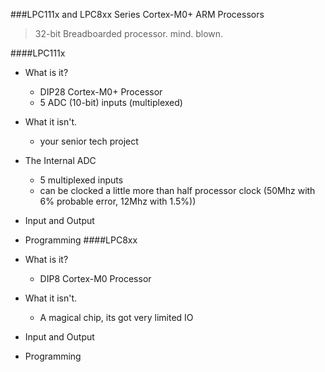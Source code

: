 ###LPC111x and LPC8xx Series Cortex-M0+ ARM Processors
> 32-bit Breadboarded processor. mind. blown.

####LPC111x
* What is it?
    * DIP28 Cortex-M0+ Processor
    * 5 ADC (10-bit) inputs (multiplexed)
    
* What it isn't.
    * your senior tech project

* The Internal ADC
    * 5 multiplexed inputs
    * can be clocked a little more than half processor clock (50Mhz with 6% probable error, 12Mhz with 1.5%))

* Input and Output

* Programming
####LPC8xx
* What is it?
    * DIP8 Cortex-M0 Processor

* What it isn't.
    * A magical chip, its got very limited IO

* Input and Output

* Programming
